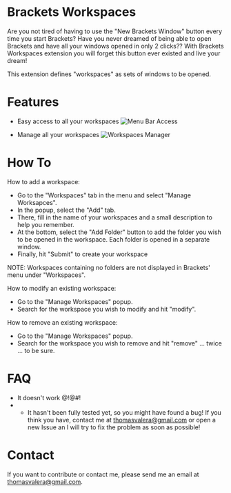 Brackets Workspaces
===================

Are you not tired of having to use the "New Brackets Window" button every time you start Brackets?
Have you never dreamed of being able to open Brackets and have all your windows opened in only 2 clicks??
With Brackets Workspaces extension you will forget this button ever existed and live your dream!

This extension defines "workspaces" as sets of windows to be opened.

Features
===================

* Easy access to all your workspaces
![Menu Bar Access](https://raw.github.com/thomasvalera/Brackets-Workspaces/master/images/Brackets-Workspaces-menu.png)

* Manage all your workspaces
![Workspaces Manager](https://raw.github.com/thomasvalera/Brackets-Workspaces/master/images/Brackets-Workspaces-Manager.png)

How To
===================

How to add a workspace:

* Go to the "Workspaces" tab in the menu and select "Manage Worksapces".
* In the popup, select the "Add" tab.
* There, fill in the name of your workspaces and a small description to help you remember.
* At the bottom, select the "Add Folder" button to add the folder you wish to be opened in the workspace.
  Each folder is opened in a separate window.
* Finally, hit "Submit" to create your workspace

NOTE: Workspaces containing no folders are not displayed in Brackets' menu under "Workspaces".

How to modify an existing workspace:

* Go to the "Manage Workspaces" popup.
* Search for the workspace you wish to modify and hit "modify".

How to remove an existing workspace:

* Go to the "Manage Workspaces" popup.
* Search for the workspace you wish to remove and hit "remove" ... twice ... to be sure.

FAQ
===================
* It doesn't work @!@#!
* * It hasn't been fully tested yet, so you might have found a bug! If you think you have, contact me at thomasvalera@gmail.com or open a new Issue an I will try to fix the problem as soon as possible!

Contact
===================
If you want to contribute or contact me, please send me an email at thomasvalera@gmail.com.

